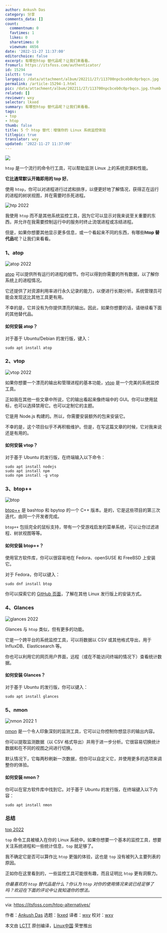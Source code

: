 ```yaml
---
author: Ankush Das
category: 分享
comments_data: []
count:
  commentnum: 0
  favtimes: 1
  likes: 0
  sharetimes: 0
  viewnum: 4656
date: '2022-11-27 11:37:00'
editorchoice: false
excerpt: 有哪些htop 替代品呢？让我们来看看。
fromurl: https://itsfoss.com/authenticator/
id: 15294
islctt: true
largepic: /data/attachment/album/202211/27/113700npcbceb0c0prbqcn.jpg
permalink: /article-15294-1.html
pic: /data/attachment/album/202211/27/113700npcbceb0c0prbqcn.jpg.thumb.jpg
related: []
reviewer: wxy
selector: lkxed
summary: 有哪些htop 替代品呢？让我们来看看。
tags:
- top
- htop
thumb: false
title: 5 个 htop 替代：增强你的 Linux 系统监控体验
titlepic: true
translator: wxy
updated: '2022-11-27 11:37:00'
---
```


![](/data/attachment/album/202211/27/113700npcbceb0c0prbqcn.jpg)


`htop` 是一个流行的命令行工具，可以帮助监测 Linux 上的系统资源和性能。


**它比通常默认开箱即用的 top 好**。


使用 `htop`，你可以对进程进行过滤和排序，以便更好地了解情况，获得正在运行的进程的树状视图，并在需要时杀死进程。


![htp 2022](/data/attachment/album/202211/27/113703l1wkcaz4aw3asqkt.png)


我使用 `htop` 而不是其他系统监控工具，因为它可以显示对我来说至关重要的东西，并允许在我需要控制运行中的服务时终止流氓进程或冻结进程。


但是，如果你想要其他显示更多信息，或一个看起来不同的东西，有哪些**htop 替代品**呢？让我们来看看。


### 1、atop


![atop 2022](/data/attachment/album/202211/27/113703w50kqo33o135krqj.png)


[atop](https://www.atoptool.nl/index.php) 可以提供所有运行的进程的细节。你可以得到你需要的所有数据，以了解你系统上的进程情况。


它还提供了对资源利用率进行永久记录的能力，以便进行长期分析。系统管理员可能会发现这比其他工具更有用。


不幸的是，它并没有为你提供漂亮的输出。因此，如果你想要的话，请继续看下面的其他替代品。


#### 如何安装 atop？


对于基于 Ubuntu/Debian 的发行版，键入：



```
sudo apt install atop

```

### 2、vtop


![vtop 2022](/data/attachment/album/202211/27/113703a3nlwclnnurt6iwl.png)


如果你想要一个漂亮的输出和管理进程的基本功能，[vtop](https://github.com/MrRio/vtop) 是一个完美的系统监控工具。


正如我在其他一些文章中所说，它的输出看起来像终端中的 GUI。你可以使用鼠标，也可以选择禁用它。也可以定制它的主题。


它是用 Node.js 构建的。所以，你需要安装额外的包来安装它。


不幸的是，这个项目似乎不再积极维护。但是，在写这篇文章的时候，它对我来说还是有用的。


#### 如何安装 vtop？


对于基于 Ubuntu 的发行版，在终端输入以下命令：



```
sudo apt install nodejs
sudo apt install npm
sudo npm install -g vtop

```

### 3、btop++


![btop](/data/attachment/album/202211/27/113704u8idyqn192uyr1p8.png)


[btop++](https://github.com/aristocratos/btop) 是 bashtop 和 bpytop 的一个 C++ 版本。是的，它是这些项目的第三次迭代，由同一个开发者完成。


`btop++` 包括完全的鼠标支持，带有一个受游戏启发的菜单系统，可以让你过滤进程、树状视图等等。


#### 如何安装 btop++？


使用官方软件库，你可以很容易地在 Fedora、openSUSE 和 FreeBSD 上安装它。


对于 Fedora，你可以键入：



```
sudo dnf install btop

```

你可以探索它的 [GitHub 页面](https://github.com/aristocratos/btop)，了解在其他 Linux 发行版上的安装方式。


### 4、Glances


![glances 2022](/data/attachment/album/202211/27/113704mjul4lphd42duhuj.png)


Glances 与 `htop` 类似，但有更多的功能。


它是一个跨平台的系统监控工具，可以将数据以 CSV 或其他格式导出，用于 InfluxDB、Elasticsearch 等。


你也可以利用它的网页用户界面，远程（或在不能访问终端的情况下）查看统计数据。


#### 如何安装 Glances？


对于基于 Ubuntu 的发行版，你可以键入：



```
sudo apt install glances

```

### 5、nmon


![nmon 2022 1](/data/attachment/album/202211/27/113704ne05dgnd3mbeqd73.png)


[nmon](https://nmon.sourceforge.net/pmwiki.php?n=Main.HomePage) 是一个令人印象深刻的监测工具，它可以让你控制你想显示的输出内容。


你可以提取监测数据（以 CSV 格式导出）并用于进一步分析。它很容易切换统计数据和在不同的视图之间进行切换。


默认情况下，它每两秒刷新一次数据，但你可以自定义它，并使用更多的选项来调整你的体验。


#### 如何安装 nmon？


你可以在官方软件库中找到它。对于基于 Ubuntu 的发行版，在终端键入以下内容：



```
sudo apt install nmon

```

### 总结


[top 2022](https://itsfoss.com/wp-content/uploads/2022/11/top-2022.png)


`top` 命令工具被植入在你的 Linux 系统中。如果你想要一个基本的监控工具，想要关注系统进程和一些统计信息，`top` 就足够了。


我不确定它是否可以算作比 `htop` 更强的体验，这也是 `top` 没有被列入主要列表的原因。


正如你在这里看到的，一些监控工具可能很有趣，而且证明比 `htop` 更有洞察力。


*你最喜欢的 `htop` 替代品是什么？你认为 `htop` 对你的使用情况来说已经足够了吗？欢迎在下面的评论中让我知道你的想法。*




---


via: <https://itsfoss.com/htop-alternatives/> 


作者：[Ankush Das](https://itsfoss.com/author/ankush/) 选题：[lkxed](https://github.com/lkxed) 译者：[wxy](https://github.com/wxy) 校对：[wxy](https://github.com/wxy)


本文由 [LCTT](https://github.com/LCTT/TranslateProject) 原创编译，[Linux中国](https://linux.cn/) 荣誉推出